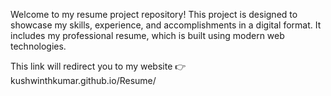 Welcome to my resume project repository! This project is designed to showcase my skills, experience, and accomplishments in a digital format. It includes my professional resume, which is built using modern web technologies.

This link will redirect you to my website 👉kushwinthkumar.github.io/Resume/
